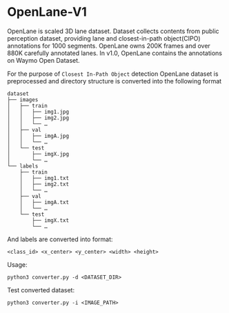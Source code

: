 # OpenLane-V1

OpenLane is scaled 3D lane dataset. Dataset collects contents from public perception dataset, providing lane and closest-in-path object(CIPO) annotations for 1000 segments. OpenLane owns 200K frames and over 880K carefully annotated lanes. In v1.0, OpenLane contains the annotations on Waymo Open Dataset.

For the purpose of `Closest In-Path Object` detection OpenLane dataset is preprocessed and directory structure is converted into the following format

```
dataset
├── images
│   ├── train
│   │   ├── img1.jpg
│   │   ├── img2.jpg
│   │   └── …
│   ├── val
│   │   ├── imgA.jpg
│   │   └── …
│   └── test
│       ├── imgX.jpg
│       └── …
└── labels
    ├── train
    │   ├── img1.txt
    │   ├── img2.txt
    │   └── …
    ├── val
    │   ├── imgA.txt
    │   └── …
    └── test
        ├── imgX.txt
        └── …
```
And labels are converted into format: 

```
<class_id> <x_center> <y_center> <width> <height>
```

Usage:

```
python3 converter.py -d <DATASET_DIR>
```

Test converted dataset:

```
python3 converter.py -i <IMAGE_PATH>
```
